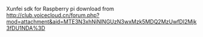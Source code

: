 Xunfei sdk for Raspberry pi
download from http://club.voicecloud.cn/forum.php?mod=attachment&aid=MTE3N3xhNjNlNGUzN3wxMzk5MDQ2MzUwfDI2Mjk3fDU1NDA%3D

